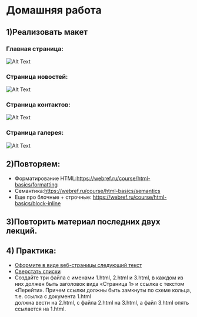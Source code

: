 ﻿# Домашняя работа


## 1)Реализовать макет

 ### Главная страница:
  ![Alt Text](../../../src/images/main.png)
 ### Cтраница новостей:
 ![Alt Text](../../../src/images/news.png)
 ### Cтраница контактов:
 ![Alt Text](../../../src/images/contacts.png)
 ### Cтраница галерея:
 ![Alt Text](../../../src/images/gallery.png)

## 2)Повторяем:
  * Форматирование HTML:https://webref.ru/course/html-basics/formatting
  * Cемантика:https://webref.ru/course/html-basics/semantics
  * Еще про блочные + строчные: https://webref.ru/course/html-basics/block-inline


## 3)Повторить материал последних двух лекций.

## 4) Практика:
 * [Оформите в виде веб-страницы следующий текст](http://prntscr.com/lidkgj)
 * [Сверстать списки](http://prntscr.com/lidmpj)
 *  Создайте три файла с именами 1.html, 2.html и 3.html, в каждом из них должен быть заголовок вида «Страница 1» 
    и ссылка с текстом «Перейти». Причем ссылки должны быть замкнуты по схеме кольца, т.е. ссылка с документа 1.html  
    должна вести на 2.html, с файла 2.html на 3.html, а файл 3.html опять ссылается на 1.html.
 
 

